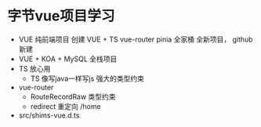 # 字节vue项目学习

- VUE 纯前端项目
  创建 VUE + TS vue-router pinia 全家桶
  全新项目， github 新建
- VUE + KOA + MySQL 全栈项目
- TS 放心用
  - TS 像写java一样写js 强大的类型约束
- vue-router
  - RouteRecordRaw 类型约束
  - redirect 重定向 /home
- src/shims-vue.d.ts 